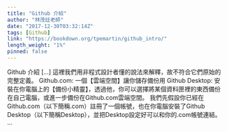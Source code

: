 ```yaml
---
title: "Github 介紹"
author: "林茂廷老師"
date: "2017-12-30T03:32:14Z"
tags: [Github]
link: "https://bookdown.org/tpemartin/github_intro/"
length_weight: "1%"
pinned: false
---
```


Github 介紹 [...] 這裡我們用非程式設計者懂的說法來解釋，故不符合它們原始的完整定義。 Github.com: 一個【雲端空間】讓你儲存備份用 Github Desktop: 安裝在你電腦上的【備份小精靈】，透過他，你可以選擇將某個資料匣裡的東西備份在自己電腦，或進一步備份在Github.com雲端空間。 我們先假設你已經在Github.com（以下簡稱.com）註冊了一個帳號，也在你電腦安裝了Github Desktop（以下簡稱Desktop），並把Desktop設定好可以和你的.com帳號連結。 ...
